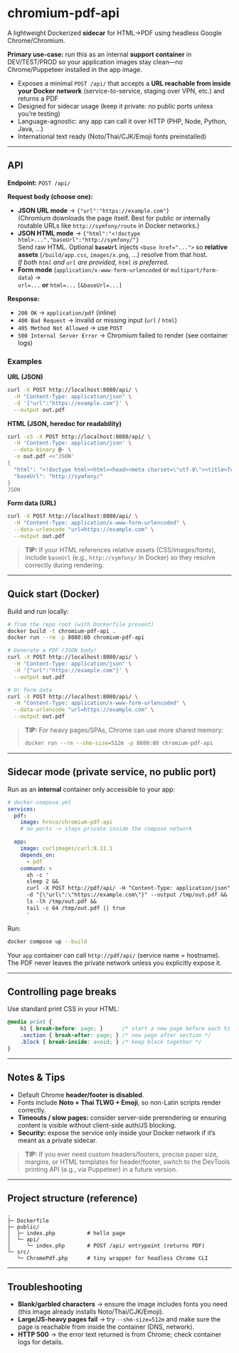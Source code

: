 # chromium-pdf-api
A lightweight Dockerized **sidecar** for HTML→PDF using headless Google Chrome/Chromium.

**Primary use-case:** run this as an internal **support container** in DEV/TEST/PROD so your application images stay clean—no Chrome/Puppeteer installed in the app image.

- Exposes a minimal `POST /api/` that accepts a **URL reachable from inside your Docker network** (service-to-service, staging over VPN, etc.) and returns a PDF
- Designed for sidecar usage (keep it private: no public ports unless you’re testing)
- Language-agnostic: any app can call it over HTTP (PHP, Node, Python, Java, …)
- International text ready (Noto/Thai/CJK/Emoji fonts preinstalled)

---

## API

**Endpoint:** `POST /api/`

**Request body (choose one):**
- **JSON URL mode** → `{"url":"https://example.com"}`  
  (Chromium downloads the page itself. Best for public or internally routable URLs like `http://symfony/route` in Docker networks.)
- **JSON HTML mode** → `{"html":"<!doctype html>...","baseUrl":"http://symfony/"}`  
  Send raw HTML. Optional **`baseUrl`** injects `<base href="...">` so **relative assets** (`/build/app.css`, `images/x.png`, …) resolve from that host.  
  *If both `html` and `url` are provided, `html` is preferred.*
- **Form mode** (`application/x-www-form-urlencoded` or `multipart/form-data`) →  
  `url=...` **or** `html=...` `[&baseUrl=...]`

**Response:**
- `200 OK` → `application/pdf` (inline)
- `400 Bad Request` → invalid or missing input (`url` / `html`)
- `405 Method Not Allowed` → use `POST`
- `500 Internal Server Error` → Chromium failed to render (see container logs)

### Examples

**URL (JSON)**
```bash
curl -X POST http://localhost:8080/api/ \
  -H "Content-Type: application/json" \
  -d '{"url":"https://example.com"}' \
  --output out.pdf
```

**HTML (JSON, heredoc for readability)**
```bash
curl -sS -X POST http://localhost:8080/api/ \
  -H 'Content-Type: application/json' \
  --data-binary @- \
  -o out.pdf <<'JSON'
{
  "html": "<!doctype html><html><head><meta charset=\"utf-8\"><title>Test</title><style>body{font-family:system-ui,Arial,sans-serif;margin:40px}.box{border:1px solid #ddd;padding:16px;border-radius:8px}h1{font-size:20px;margin:0 0 12px}p{margin:0}</style></head><body><div class=\"box\"><h1>chromium-pdf-api test</h1><p>Generated via HTML payload.</p><p>ภาษาไทย 中文 😃</p></div></body></html>",
  "baseUrl": "http://symfony/"
}
JSON
```

**Form data (URL)**
```bash
curl -X POST http://localhost:8080/api/ \
  -H "Content-Type: application/x-www-form-urlencoded" \
  --data-urlencode "url=https://example.com" \
  --output out.pdf
```

> **TIP:** If your HTML references relative assets (CSS/images/fonts), include `baseUrl` (e.g., `http://symfony/` in Docker) so they resolve correctly during rendering.

---

## Quick start (Docker)

Build and run locally:

```bash
# from the repo root (with Dockerfile present)
docker build -t chromium-pdf-api .
docker run --rm -p 8080:80 chromium-pdf-api

# Generate a PDF (JSON body)
curl -X POST http://localhost:8080/api/ \
  -H "Content-Type: application/json" \
  -d '{"url":"https://example.com"}' \
  --output out.pdf

# Or form data
curl -X POST http://localhost:8080/api/ \
  -H "Content-Type: application/x-www-form-urlencoded" \
  --data-urlencode "url=https://example.com" \
  --output out.pdf
```

> **TIP:** For heavy pages/SPAs, Chrome can use more shared memory:
> ```bash
> docker run --rm --shm-size=512m -p 8080:80 chromium-pdf-api
> ```

---

## Sidecar mode (private service, no public port)

Run as an **internal** container only accessible to your app:

```yaml
# docker-compose.yml
services:
  pdf:
    image: hrnco/chromium-pdf-api
    # no ports -> stays private inside the compose network

  app:
    image: curlimages/curl:8.11.1
    depends_on:
      - pdf
    command: >
      sh -c '
      sleep 2 &&
      curl -X POST http://pdf/api/ -H "Content-Type: application/json"
      -d "{\"url\":\"https://example.com\"}" --output /tmp/out.pdf &&
      ls -lh /tmp/out.pdf &&
      tail -c 64 /tmp/out.pdf || true
      '
```

Run:
```bash
docker compose up --build
```

Your `app` container can call `http://pdf/api/` (service name = hostname). The PDF never leaves the private network unless you explicitly expose it.

---

## Controlling page breaks

Use standard print CSS in your HTML:

```css
@media print {
    h1 { break-before: page; }      /* start a new page before each h1 */
    .section { break-after: page; } /* new page after section */
    .block { break-inside: avoid; } /* keep block together */
}
```

---

## Notes & Tips

- Default Chrome **header/footer is disabled**.
- Fonts include **Noto + Thai TLWG + Emoji**, so non-Latin scripts render correctly.
- **Timeouts / slow pages:** consider server-side prerendering or ensuring content is visible without client-side auth/JS blocking.
- **Security:** expose the service only inside your Docker network if it’s meant as a private sidecar.

> **TIP:** If you ever need custom headers/footers, precise paper size, margins, or HTML templates for header/footer, switch to the DevTools printing API (e.g., via Puppeteer) in a future version.

---

## Project structure (reference)

```
.
├─ Dockerfile
├─ public/
│  ├─ index.php          # hello page
│  └─ api/
│     └─ index.php       # POST /api/ entrypoint (returns PDF)
└─ src/
   └─ ChromePdf.php      # tiny wrapper for headless Chrome CLI
```

---

## Troubleshooting

- **Blank/garbled characters** → ensure the image includes fonts you need (this image already installs Noto/Thai/CJK/Emoji).
- **Large/JS-heavy pages fail** → try `--shm-size=512m` and make sure the page is reachable from inside the container (DNS, network).
- **HTTP 500** → the error text returned is from Chrome; check container logs for details.
